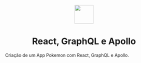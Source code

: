 <p align="center">
  <a href="https://pt-br.reactjs.org/">
    <img src="https://upload.wikimedia.org/wikipedia/commons/thumb/a/a7/React-icon.svg/1200px-React-icon.svg.png" alt="" height="60">
  </a>
</p>
<h1 align="center">
  React, GraphQL e Apollo
</h1>

Criação de um App Pokemon com React, GraphQL e Apollo.

